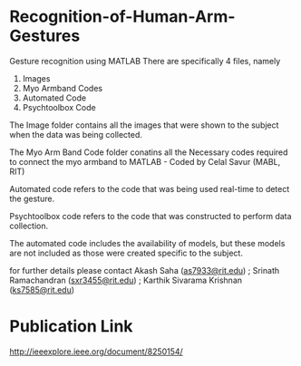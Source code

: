 # Recognition-of-Human-Arm-Gestures
Gesture recognition using MATLAB
There are specifically 4 files, namely
  1. Images
  2. Myo Armband Codes
  3. Automated Code
  4. Psychtoolbox Code

The Image folder contains all the images that were shown to the subject when the data was 
being collected.

The Myo Arm Band Code folder conatins all the Necessary codes required to connect the myo armband 
to MATLAB - Coded by Celal Savur (MABL, RIT)

Automated code refers to the code that was being used real-time to detect the gesture.

Psychtoolbox code refers to the code that was constructed to perform data collection.

The automated code includes the availability of models, but these models are not included as those were created specific to the subject.

for further details please contact
Akash Saha (as7933@rit.edu) ; 
Srinath Ramachandran (sxr3455@rit.edu) ; 
Karthik Sivarama Krishnan (ks7585@rit.edu)


# Publication Link  
http://ieeexplore.ieee.org/document/8250154/
